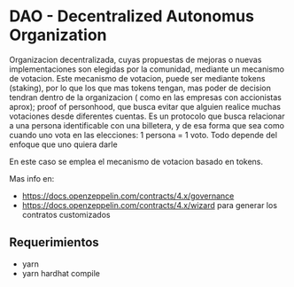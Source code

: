 # DAO - Decentralized Autonomus Organization

Organizacion decentralizada, cuyas propuestas de mejoras o nuevas implementaciones son elegidas por la comunidad, mediante un mecanismo de votacion. Este mecanismo  de votacion, puede ser mediante tokens (staking), por lo que los que mas tokens tengan, mas poder de decision tendran dentro de la organizacion ( como en las empresas con accionistas aprox); proof of personhood, que busca evitar que alguien realice muchas votaciones desde diferentes cuentas. Es un protocolo que busca relacionar a una persona identificable con una billetera, y de esa forma que sea como cuando uno vota en las elecciones: 1 persona = 1 voto.
Todo depende del enfoque que uno quiera darle

En este caso se emplea el mecanismo de votacion basado en tokens.

Mas info en: 
- https://docs.openzeppelin.com/contracts/4.x/governance
- https://docs.openzeppelin.com/contracts/4.x/wizard para generar los contratos customizados


## Requerimientos

- yarn
- yarn hardhat compile


